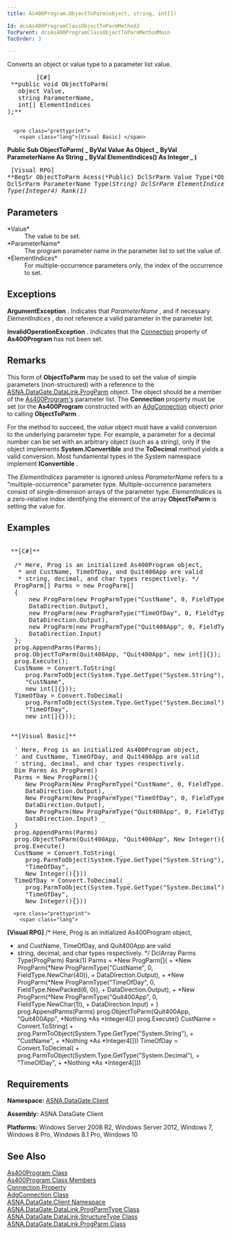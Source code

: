 ```yaml
---
title: As400Program.ObjectToParm(object, string, int[])

Id: dcsAs400ProgramClassObjectToParmMethod2
TocParent: dcsAs400ProgramClassObjectToParmMethodMain
TocOrder: 3

---
```


Converts an object or value type to a parameter list value. 
<pre class="prettyprint">
        <span class="lang">[C#]</span>
 **public void ObjectToParm(
   object Value,
   string ParameterName,
   int[] ElementIndices
);** 
      </pre>
      <pre class="prettyprint">
        <span class="lang">[Visual Basic] </span>
 **Public Sub ObjectToParm( _
   ByVal Value As Object _
   ByVal ParameterName As String _
   ByVal ElementIndices() As Integer _
)** 
      </pre>
      <pre class="prettyprint">
        <span class="lang">[Visual RPG]</span>
 **BegSr ObjectToParm Acess(*Public)
   DclSrParm Value Type(*Object)
   DclSrParm ParameterName Type(*String)
   DclSrParm ElementIndices Type(*Integer4) Rank(1)** 
      </pre>

## Parameters

<dl>
        <dt>
 *Value* 
        </dt>
        <dd>
          The value to be set. </dd>
        <dt>
          <span> *ParameterName* 
          </span>
        </dt>
        <dd>The program parameter name in the parameter list to set the value of. </dd>
        <dt>
          <span>
 *ElementIndices* 
          </span>
        </dt>
        <dd>
         For multiple-occurrence parameters 
										only, the index of the occurrence to set.
									</dd>
</dl>

## Exceptions

**ArgumentException** . Indicates that *ParameterName* , and if necessary *ElementIndices* , do not reference a valid parameter in the parameter list.

**InvalidOperationException** . Indicates that the [ Connection](as400program-class-connection-property.html) property of **As400Program** has not been set.
## Remarks

This form of **ObjectToParm** may be used to set the value of simple parameters (non-structured) with a reference to the [ ASNA.DataGate.DataLink.ProgParm](prog-parm-class.html) object. The object should be a member of the [As400Program's](as400program-class.html) parameter list. The **Connection** property must be set (or the **As400Program** constructed with an [ AdgConnection](adg-connection-class.html) object) prior to calling **ObjectToParm** .

For the method to succeed, the *value* object must have a valid conversion to the underlying parameter type. For example, a parameter for a decimal number can be set with an arbitrary object (such as a string), only if the object implements **System.IConvertible** and the **ToDecimal** method yields a valid conversion.<span style="mso-spacerun: yes"> </span>Most fundamental types in the System namespace implement **IConvertible** .

The *ElementIndices* parameter is ignored unless *ParameterName* refers to a "multiple-occurrence" parameter type. Multiple-occurrence parameters consist of single-dimension arrays of the parameter type. *ElementIndices* is a zero-relative index identifying the element of the array **ObjectToParm** is setting the value for.
## Examples

<pre>
        <span class="lang">
 **[C#]** 
        </span>
  /* Here, Prog is an initialized As400Program object, 
   * and CustName, TimeOfDay, and Quit400App are valid
   * string, decimal, and char types respectively. */
  ProgParm[] Parms = new ProgParm[]
  {
      new ProgParm(new ProgParmType("CustName", 0, FieldType.NewChar(40)),
      DataDirection.Output),
      new ProgParm(new ProgParmType("TimeOfDay", 0, FieldType.NewPacked(6, 0)),
      DataDirection.Output),
      new ProgParm(new ProgParmType("Quit400App", 0, FieldType.NewChar(1)),
      DataDirection.Input)
  };
  prog.AppendParms(Parms);
  prog.ObjectToParm(Quit400App, "Quit400App", new int[]{});
  prog.Execute();
  CustName = Convert.ToString(
     prog.ParmToObject(System.Type.GetType("System.String"),
     "CustName",
     new int[]{}));
  TimeOfDay = Convert.ToDecimal(
     prog.ParmToObject(System.Type.GetType("System.Decimal"),
     "TimeOfDay",
     new int[]{}));              </pre>
<pre>
        <span class="lang">
 **[Visual Basic]** 
        </span>
  ' Here, Prog is an initialized As400Program object,
  ' and CustName, TimeOfDay, and Quit400App are valid
  ' string, decimal, and char types respectively.
  Dim Parms As ProgParm()
  Parms = New ProgParm(){ _
     New ProgParm(New ProgParmType("CustName", 0, FieldType.NewChar(40)), _
     DataDirection.Output), _
     New ProgParm(New ProgParmType("TimeOfDay", 0, FieldType.NewPacked(6, 0)), _
     DataDirection.Output), _
     New ProgParm(New ProgParmType("Quit400App", 0, FieldType.NewChar(1)), _
     DataDirection.Input) _
  }
  prog.AppendParms(Parms)
  prog.ObjectToParm(Quit400App, "Quit400App", New Integer(){})
  prog.Execute()
  CustName = Convert.ToString( _
     prog.ParmToObject(System.Type.GetType("System.String"), _
     "TimeOfDay", _
     New Integer(){}))
  TimeOfDay = Convert.ToDecimal( _
     prog.ParmToObject(System.Type.GetType("System.Decimal"), _
     "TimeOfDay", _
     New Integer(){}))
</pre>
      <pre class="prettyprint">
        <span class="lang">
 **[Visual RPG]** 
        </span>
  /* Here, Prog is an initialized As400Program object, 
   * and CustName, TimeOfDay, and Quit400App are valid
   * string, decimal, and char types respectively. */
  DclArray Parms Type(ProgParm) Rank(1)
  Parms = *New ProgParm[]{ +
      *New ProgParm(*New ProgParmType("CustName", 0, FieldType.NewChar(40)), +
      DataDirection.Output), +
      *New ProgParm(*New ProgParmType("TimeOfDay", 0, FieldType.NewPacked(6, 0)), +
      DataDirection.Output), +
      *New ProgParm(*New ProgParmType("Quit400App", 0, FieldType.NewChar(1)), +
      DataDirection.Input) +
  }
  prog.AppendParms(Parms)
  prog.ObjectToParm(Quit400App, "Quit400App", *Nothing *As *Integer4[])
  prog.Execute()
  CustName = Convert.ToString( +
     prog.ParmToObject(System.Type.GetType("System.String"), +
     "CustName", +
     *Nothing *As *Integer4[]))
  TimeOfDay = Convert.ToDecimal( +
     prog.ParmToObject(System.Type.GetType("System.Decimal"), +
     "TimeOfDay", +
     *Nothing *As *Integer4[]))</pre>

## Requirements

**Namespace:** [ASNA.DataGate.Client](datagate-client-namespace.html) 

**Assembly:** ASNA DataGate Client

**Platforms:** Windows Server 2008 R2, Windows Server 2012, Windows 7, Windows 8 Pro, Windows 8.1 Pro, Windows 10
## See Also


[As400Program Class](as400program-class.html)
      <br />
[As400Program Class Members](as400program-members.html)
      <br />
[Connection Property](as400program-class-connection-property.html)
      <br />
[AdgConnection Class](adg-connection-class.html)
      <br />
[ASNA.DataGate.Client Namespace](datagate-client-namespace.html)
      <br />
[ASNA.DataGate.DataLink.ProgParmType Class](prog-parm-type-class.html)
      <br />
[ASNA.DataGate.DataLink.StructureType Class](structure-type-class.html)
      <br />
[ASNA.DataGate.DataLink.ProgParm Class](prog-parm-class.html)

